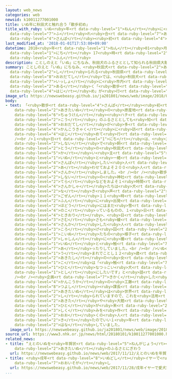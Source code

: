 ```yaml
---
layout: web_news
categories: web
newsid: k10011277001000
title: いぬ年に秋田犬と触れ合う「散歩初め」
title_with_ruby: いぬ<ruby>年<rt data-ruby-level="1">ねん</rt></ruby>に<ruby>秋田犬<rt data-ruby-level="2">あきたいぬ</rt></ruby>と<ruby>触<rt
  data-ruby-level="7">ふ</rt></ruby>れ<ruby>合<rt data-ruby-level="7">あ</rt></ruby>う「<ruby>散歩<rt
  data-ruby-level="4">さんぽ</rt></ruby><ruby>初<rt data-ruby-level="4">はじ</rt></ruby>め」
last_modified_at: '2018-01-01T17:53:00+09:00'
datetime: 2018<ruby>年<rt data-ruby-level="1">ねん</rt></ruby>01<ruby>月<rt data-ruby-level="1">がつ</rt></ruby>01<ruby>日<rt
  data-ruby-level="1">にち</rt></ruby> 17<ruby>時<rt data-ruby-level="2">じ</rt></ruby>53<ruby>分<rt
  data-ruby-level="2">ふん</rt></ruby>
description: ことしのえと「いぬ」にちなみ、秋田犬のふるさととして知られる秋田県大館市では、秋田犬と一緒に市内を歩く「散歩初め」が行われました。
summary: ことしのえと「いぬ」にちなみ、<ruby>秋田犬<rt data-ruby-level="2">あきたいぬ</rt></ruby>のふるさととして<ruby>知<rt
  data-ruby-level="2">し</rt></ruby>られる<ruby>秋田県<rt data-ruby-level="3">あきたけん</rt></ruby><ruby>大館市<rt
  data-ruby-level="8">おおだてし</rt></ruby>では、<ruby>秋田犬<rt data-ruby-level="2">あきたいぬ</rt></ruby>と<ruby>一緒<rt
  data-ruby-level="7">いっしょ</rt></ruby>に<ruby>市内<rt data-ruby-level="2">しない</rt></ruby>を<ruby>歩<rt
  data-ruby-level="2">ある</rt></ruby>く「<ruby>散歩<rt data-ruby-level="4">さんぽ</rt></ruby><ruby>初<rt
  data-ruby-level="4">はじ</rt></ruby>め」が<ruby>行<rt data-ruby-level="2">おこな</rt></ruby>われました。
image_url: https://newswebeasy.github.io/ja201801/news/web/image/2018/01/01/K10011277001_1801011801_1801011801_01_02.jpg
body:
- text: 「<ruby>散歩<rt data-ruby-level="4">さんぽ</rt></ruby><ruby>初<rt data-ruby-level="4">はじ</rt></ruby>め」は<ruby>秋田犬<rt
    data-ruby-level="2">あきたいぬ</rt></ruby>の<ruby>原産地<rt data-ruby-level="4">げんさんち</rt></ruby>で「<ruby>忠犬<rt
    data-ruby-level="6">ちゅうけん</rt></ruby><ruby>ハチ<rt data-ruby-level="2">はち</rt></ruby><ruby>公<rt
    data-ruby-level="2">こう</rt></ruby>」のふるさととしても<ruby>知<rt data-ruby-level="2">し</rt></ruby>られる<ruby>大館市<rt
    data-ruby-level="8">おおだてし</rt></ruby>が<ruby>多<rt data-ruby-level="2">おお</rt></ruby>くの<ruby>観光客<rt
    data-ruby-level="4">かんこうきゃく</rt></ruby>に<ruby>訪<rt data-ruby-level="7">おとず</rt></ruby>れてもらおうと<ruby>初<rt
    data-ruby-level="4">はじ</rt></ruby>めて<ruby>行<rt data-ruby-level="2">い</rt></ruby>ったものです。<br
    /><br />１<ruby>日<rt data-ruby-level="1">にち</rt></ruby>は、<ruby>主<rt data-ruby-level="3">おも</rt></ruby>に<ruby>市内<rt
    data-ruby-level="2">しない</rt></ruby>で<ruby>飼<rt data-ruby-level="5">か</rt></ruby>われている１９<ruby>頭<rt
    data-ruby-level="2">とう</rt></ruby>の<ruby>秋田犬<rt data-ruby-level="2">あきたいぬ</rt></ruby>とその<ruby>飼<rt
    data-ruby-level="5">か</rt></ruby>い<ruby>主<rt data-ruby-level="5">ぬし</rt></ruby>、それに<ruby>犬<rt
    data-ruby-level="1">いぬ</rt></ruby>と<ruby>一緒<rt data-ruby-level="7">いっしょ</rt></ruby>に<ruby>散歩<rt
    data-ruby-level="4">さんぽ</rt></ruby>したい<ruby>人<rt data-ruby-level="1">ひと</rt></ruby>など<ruby>合<rt
    data-ruby-level="2">あ</rt></ruby>わせておよそ２００<ruby>人<rt data-ruby-level="1">にん</rt></ruby>が<ruby>参加<rt
    data-ruby-level="4">さんか</rt></ruby>しました。<br /><br /><ruby>散歩<rt data-ruby-level="4">さんぽ</rt></ruby>は、<ruby>市内<rt
    data-ruby-level="2">しない</rt></ruby>の<ruby>神社<rt data-ruby-level="3">じんじゃ</rt></ruby>や<ruby>寺<rt
    data-ruby-level="2">てら</rt></ruby>などをおよそ１<ruby>時間<rt data-ruby-level="2">じかん</rt></ruby>かけてめぐるコースで、<ruby>参加者<rt
    data-ruby-level="4">さんかしゃ</rt></ruby>たちは<ruby>犬<rt data-ruby-level="1">いぬ</rt></ruby>の<ruby>鳴<rt
    data-ruby-level="2">な</rt></ruby>き<ruby>声<rt data-ruby-level="2">ごえ</rt></ruby>の「ワン」にちなんで<ruby>午前<rt
    data-ruby-level="2">ごぜん</rt></ruby>１１<ruby>時<rt data-ruby-level="2">じ</rt></ruby>１１<ruby>分<rt
    data-ruby-level="2">ふん</rt></ruby>に<ruby>出発<rt data-ruby-level="3">しゅっぱつ</rt></ruby>しました。<ruby>歩道<rt
    data-ruby-level="2">ほどう</rt></ruby>にはまだ<ruby>雪<rt data-ruby-level="2">ゆき</rt></ruby>が<ruby>残<rt
    data-ruby-level="4">のこ</rt></ruby>っているものの、１<ruby>日<rt data-ruby-level="1">にち</rt></ruby>は、<ruby>時折<rt
    data-ruby-level="4">ときおり</rt></ruby>、<ruby>日<rt data-ruby-level="1">ひ</rt></ruby>がさして<ruby>寒<rt
    data-ruby-level="3">さむ</rt></ruby>さも<ruby>緩<rt data-ruby-level="7">ゆる</rt></ruby>み、<ruby>参加<rt
    data-ruby-level="4">さんか</rt></ruby>した<ruby>人<rt data-ruby-level="1">ひと</rt></ruby>たちは、<ruby>転<rt
    data-ruby-level="3">ころ</rt></ruby>げ<ruby>回<rt data-ruby-level="2">まわ</rt></ruby>る<ruby>子犬<rt
    data-ruby-level="1">こいぬ</rt></ruby>たちの<ruby>様子<rt data-ruby-level="3">ようす</rt></ruby>を<ruby>写真<rt
    data-ruby-level="3">しゃしん</rt></ruby>に<ruby>撮<rt data-ruby-level="7">と</rt></ruby>ったり、<ruby>犬<rt
    data-ruby-level="1">いぬ</rt></ruby>と<ruby>触<rt data-ruby-level="7">ふ</rt></ruby>れ<ruby>合<rt
    data-ruby-level="7">あ</rt></ruby>ったりしていました。<br /><br />いぬ<ruby>年<rt data-ruby-level="1">ねん</rt></ruby><ruby>生<rt
    data-ruby-level="1">う</rt></ruby>まれでことし１２<ruby>歳<rt data-ruby-level="7">さい</rt></ruby>になるという<ruby>秋田市<rt
    data-ruby-level="2">あきたし</rt></ruby>の<ruby>女<rt data-ruby-level="1">おんな</rt></ruby>の<ruby>子<rt
    data-ruby-level="1">こ</rt></ruby>は「<ruby>触<rt data-ruby-level="7">さわ</rt></ruby>るとふわふわしていて、<ruby>人<rt
    data-ruby-level="1">ひと</rt></ruby>なつっこい<ruby>犬<rt data-ruby-level="1">いぬ</rt></ruby>もいました。ことしはいい<ruby>年<rt
    data-ruby-level="1">とし</rt></ruby>にしたいです」と<ruby>話<rt data-ruby-level="2">はな</rt></ruby>していました。<br
    /><br /><ruby>企画<rt data-ruby-level="7">きかく</rt></ruby>した<ruby>大館市<rt data-ruby-level="8">おおだてし</rt></ruby><ruby>観光課<rt
    data-ruby-level="4">かんこうか</rt></ruby>の<ruby>工藤<rt data-ruby-level="7">くどう</rt></ruby><ruby>剛<rt
    data-ruby-level="8">つよし</rt></ruby><ruby>課長<rt data-ruby-level="4">かちょう</rt></ruby>は「<ruby>秋田犬<rt
    data-ruby-level="2">あきたいぬ</rt></ruby>は<ruby>世界<rt data-ruby-level="3">せかい</rt></ruby>でもよく<ruby>知<rt
    data-ruby-level="2">し</rt></ruby>られていますので、これを<ruby>活用<rt data-ruby-level="2">かつよう</rt></ruby>して、<ruby>秋田<rt
    data-ruby-level="2">あきた</rt></ruby>や<ruby>大館<rt data-ruby-level="8">おおだて</rt></ruby>に<ruby>人<rt
    data-ruby-level="1">ひと</rt></ruby>が<ruby>来<rt data-ruby-level="2">く</rt></ruby>るような<ruby>仕組<rt
    data-ruby-level="3">しく</rt></ruby>みを<ruby>作<rt data-ruby-level="2">つく</rt></ruby>っていきたい。きょうは<ruby>多<rt
    data-ruby-level="2">おお</rt></ruby>くの<ruby>人<rt data-ruby-level="1">ひと</rt></ruby>が<ruby>来<rt
    data-ruby-level="2">き</rt></ruby>たのでいい１<ruby>年<rt data-ruby-level="1">ねん</rt></ruby>になりそうです」と<ruby>話<rt
    data-ruby-level="2">はな</rt></ruby>していました。
  image_url: https://newswebeasy.github.io/ja201801/news/web/image/2018/01/01/K10011277001_1801011801_1801011801_01_03.jpg
source_url: https://www3.nhk.or.jp/news/html/20180101/k10011277001000.html
related_news:
- title: “えとのいぬを<ruby>年賀状<rt data-ruby-level="5">ねんがじょう</rt></ruby>に”  <ruby>秋田犬<rt
    data-ruby-level="2">あきたいぬ</rt></ruby>のふるさとにぎわう
  url: https://newswebeasy.github.io/news/web/2017/11/12/えとのいぬを年賀状に-秋田犬のふるさとにぎわう
- title: <ruby>戌年<rt data-ruby-level="8">いぬどし</rt></ruby>イヤーで<ruby>愛犬家<rt data-ruby-level="4">あいけんか</rt></ruby>も<ruby>大忙<rt
    data-ruby-level="7">おおいそが</rt></ruby>し
  url: https://newswebeasy.github.io/news/web/2017/11/28/戌年イヤーで愛犬家も大忙し
...
```

